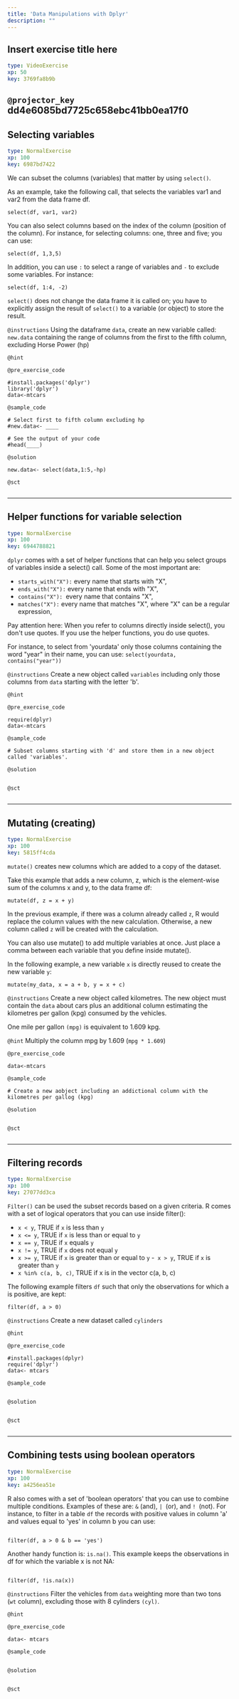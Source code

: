 ```yaml
---
title: 'Data Manipulations with Dplyr'
description: ""
---
```


## Insert exercise title here

```yaml
type: VideoExercise 
xp: 50 
key: 3769fa8b9b   
```

`@projector_key`
dd4e6085bd7725c658ebc41bb0ea17f0
---

## Selecting variables

```yaml
type: NormalExercise 
xp: 100 
key: 6987bd7422   
```


We can subset the columns (variables) that matter by using `select()`.

As an example, take the following call, that selects the variables var1 and var2 from the data frame df.

`select(df, var1, var2)`

You can also select columns based on the index of the column (position of the column). For instance, for selecting columns: one, three and five; you can use:

`select(df, 1,3,5)`

In addition, you can use `:` to select a range of variables and `-` to exclude some variables. For instance:

`select(df, 1:4, -2)`

`select()` does not change the data frame it is called on; you have to explicitly assign the result of `select()` to a variable (or object) to store the result.


`@instructions`
Using the dataframe `data`, create an new variable called: `new.data` containing the range of columns from the first to the fifth column, excluding Horse Power (hp)

`@hint`


`@pre_exercise_code`

```{r}
#install.packages('dplyr')
library('dplyr')
data<-mtcars
```


`@sample_code`

```{r}
# Select first to fifth column excluding hp
#new.data<- ____

# See the output of your code
#head(____)
```


`@solution`

```{r}
new.data<- select(data,1:5,-hp)
```


`@sct`

```{r}

```


---

## Helper functions for variable selection

```yaml
type: NormalExercise 
xp: 100 
key: 6944788821   
```


`dplyr` comes with a set of helper functions that can help you select groups of variables inside a select() call. Some of the most important are:

- `starts_with("X"):` every name that starts with "X",
- `ends_with("X"):` every name that ends with "X",
- `contains("X"): `every name that contains "X",
- `matches("X"):` every name that matches "X", where "X" can be a regular expression,

Pay attention here: When you refer to columns directly inside select(), you don't use quotes. If you use the helper functions, you do use quotes.

For instance, to select from 'yourdata' only those columns containing the word "year" in their name, you can use:
`select(yourdata, contains("year"))`


`@instructions`
Create a new object called `variables` including only those columns from `data` starting with the letter 'b'.

`@hint`


`@pre_exercise_code`

```{r}
require(dplyr)
data<-mtcars
```


`@sample_code`

```{r}
# Subset columns starting with 'd' and store them in a new object called 'variables'.
```


`@solution`

```{r}

```


`@sct`

```{r}

```


---

## Mutating  (creating)

```yaml
type: NormalExercise 
xp: 100 
key: 5815ff4cda   
```


`mutate()` creates new columns which are added to a copy of the dataset.

Take this example that adds a new column, z, which is the element-wise sum of the columns x and y, to the data frame df:

`mutate(df, z = x + y)`

In the previous example, if there was a column already called `z`, R would replace the column values with the new calculation. Otherwise, a new column called `z` will be created with the calculation. 

You can also use mutate() to add multiple variables at once. Just place a comma between each variable that you define inside mutate().

In the following example, a new variable `x` is directly reused to create the new variable `y`:

`mutate(my_data, x = a + b, y = x + c)`


`@instructions`
Create a new object called kilometres. The new object must contain the `data` about cars plus an additional column estimating the kilometres per gallon (kpg) consumed by the vehicles.  

One mile per gallon `(mpg)` is equivalent to 1.609 kpg.

`@hint`
Multiply the column mpg by 1.609 (`mpg * 1.609`)

`@pre_exercise_code`

```{r}
data<-mtcars
```


`@sample_code`

```{r}
# Create a new aobject including an addictional column with the kilometres per gallog (kpg)
```


`@solution`

```{r}

```


`@sct`

```{r}

```


---

## Filtering records

```yaml
type: NormalExercise 
xp: 100 
key: 27077dd3ca   
```


`Filter()` can be used the subset records based on a given criteria. R comes with a set of logical operators that you can use inside filter():

- `x < y`, TRUE if `x` is less than `y`
- `x <= y`, TRUE if `x` is less than or equal to `y`
- `x == y`, TRUE if `x` equals `y`
- `x != y`, TRUE if `x` does not equal `y`
- `x >= y`, TRUE if `x` is greater than or equal to `y`
-` x > y`, TRUE if `x` is greater than `y`
- `x %in% c(a, b, c)`, TRUE if x is in the vector c(a, b, c)

The following example filters `df` such that only the observations for which a is positive, are kept:

`filter(df, a > 0)`


`@instructions`
Create a new dataset called `cylinders`

`@hint`


`@pre_exercise_code`

```{r}
#install.packages(dplyr)
require('dplyr')
data<- mtcars
```


`@sample_code`

```{r}

```


`@solution`

```{r}

```


`@sct`

```{r}

```


---

## Combining tests using boolean operators

```yaml
type: NormalExercise 
xp: 100 
key: a4256ea51e   
```


R also comes with a set of 'boolean operators' that you can use to combine multiple conditions. Examples of these are: `&` (and), `| `(or), and `! `(not). For instance, to filter in a table `df` the records with positive values in column 'a' and values equal to 'yes' in column b you can use: 

```

filter(df, a > 0 & b == 'yes')
```

Another handy function is: `is.na()`. This example keeps the observations in df for which the variable x is not NA:

```

filter(df, !is.na(x))
```


`@instructions`
Filter the vehicles from `data` weighting more than two tons (`wt` column), excluding those with 8 cylinders `(cyl)`.

`@hint`


`@pre_exercise_code`

```{r}
data<- mtcars
```


`@sample_code`

```{r}

```


`@solution`

```{r}

```


`@sct`

```{r}

```


